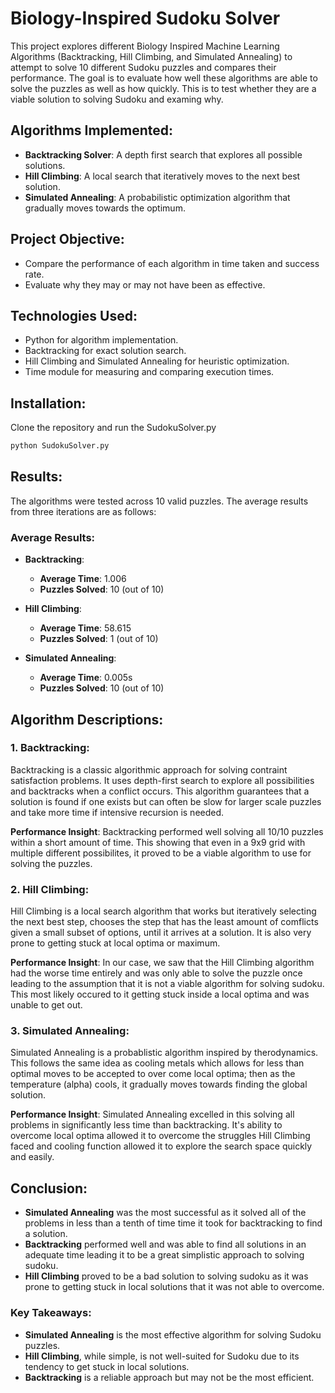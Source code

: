 # Biology-Inspired Sudoku Solver

This project explores different Biology Inspired Machine Learning Algorithms (Backtracking, Hill Climbing, and Simulated Annealing) to attempt to solve 10 different Sudoku puzzles and compares their performance. The goal is to evaluate how well these algorithms are able to solve the puzzles as well as how quickly. This is to test whether they are a viable solution to solving Sudoku and examing why. 


## Algorithms Implemented:
- **Backtracking Solver**: A depth first search that explores all possible solutions.
- **Hill Climbing**: A local search that iteratively moves to the next best solution.
- **Simulated Annealing**: A probabilistic optimization algorithm that gradually moves towards the optimum.

## Project Objective:
- Compare the performance of each algorithm in time taken and success rate.
- Evaluate why they may or may not have been as effective.

## Technologies Used:
- Python for algorithm implementation.
- Backtracking for exact solution search.
- Hill Climbing and Simulated Annealing for heuristic optimization.
- Time module for measuring and comparing execution times.

## Installation:
Clone the repository and run the SudokuSolver.py

```bash
python SudokuSolver.py
```

## Results:
The algorithms were tested across 10 valid puzzles. The average results from three iterations are as follows:

### Average Results:

- **Backtracking**:
  - **Average Time**: 1.006
  - **Puzzles Solved**: 10 (out of 10)

- **Hill Climbing**:
  - **Average Time**: 58.615
  - **Puzzles Solved**: 1 (out of 10)

- **Simulated Annealing**:
  - **Average Time**: 0.005s
  - **Puzzles Solved**: 10 (out of 10)


## Algorithm Descriptions:

### 1. Backtracking:
Backtracking is a classic algorithmic approach for solving contraint satisfaction problems. It uses depth-first search to explore all possibilities and backtracks when a conflict occurs. This algorithm guarantees that a solution is found if one exists but can often be slow for larger scale puzzles and take more time if intensive recursion is needed.

**Performance Insight**:
Backtracking performed well solving all 10/10 puzzles within a short amount of time. This showing that even in a 9x9 grid with multiple different possibilites, it proved to be a viable algorithm to use for solving the puzzles.

### 2. Hill Climbing:
Hill Climbing is a local search algorithm that works but iteratively selecting the next best step, chooses the step that has the least amount of comflicts given a small subset of options, until it arrives at a solution. It is also very prone to getting stuck at local optima or maximum. 

**Performance Insight**:
In our case, we saw that the Hill Climbing algorithm had the worse time entirely and was only able to solve the puzzle once leading to the assumption that it is not a viable algorithm for solving sudoku. This most likely occured to it getting stuck inside a local optima and was unable to get out.

### 3. Simulated Annealing:
Simulated Annealing is a probablistic algorithm inspired by therodynamics. This follows the same idea as cooling metals which allows for less than optimal moves to be accepted to over come local optima; then as the temperature (alpha) cools, it gradually moves towards finding the global solution.

**Performance Insight**:
Simulated Annealing excelled in this solving all problems in significantly less time than backtracking. It's ability to overcome local optima allowed it to overcome the struggles Hill Climbing faced and cooling function allowed it to explore the search space quickly and easily.

## Conclusion:
- **Simulated Annealing** was the most successful as it solved all of the problems in less than a tenth of time time it took for backtracking to find a solution.
- **Backtracking** performed well and was able to find all solutions in an adequate time leading it to be a great simplistic approach to solving sudoku.
- **Hill Climbing** proved to be a bad solution to solving sudoku as it was prone to getting stuck in local solutions that it was not able to overcome.

### Key Takeaways:
- **Simulated Annealing** is the most effective algorithm for solving Sudoku puzzles.
- **Hill Climbing**, while simple, is not well-suited for Sudoku due to its tendency to get stuck in local solutions.
- **Backtracking** is a reliable approach but may not be the most efficient.
